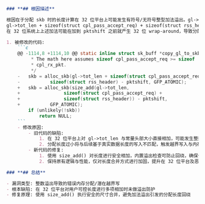 ```markdown
### **## 根因描述**

根因在于分配 skb 时的长度计算在 32 位平台上可能发生有符号/无符号整型加法溢出。gl->tot_len 为用户可控输入（来源于 process_responses()），旧代码直接执行：
gl->tot_len + sizeof(struct cpl_pass_accept_req) + sizeof(struct rss_header) - pktshift
在 32 位系统上上述加法可能在加到 pktshift 之前就产生 32 位 wrap-around，导致分配到过小的缓冲区，后续拷贝将造成越界写与内存破坏。应使用带溢出检测的 size_add() 进行安全的尺寸合并，防止整数溢出。

1. 被修改的代码:
    ```c
    @@ -1114,8 +1114,10 @@ static inline struct sk_buff *copy_gl_to_skb_pkt(const struct pkt_gl *gl,
      	 * The math here assumes sizeof cpl_pass_accept_req >= sizeof
      	 * cpl_rx_pkt.
      	 */
    -	skb = alloc_skb(gl->tot_len + sizeof(struct cpl_pass_accept_req) +
    -			sizeof(struct rss_header) - pktshift, GFP_ATOMIC);
    +	skb = alloc_skb(size_add(gl->tot_len,
    +				 sizeof(struct cpl_pass_accept_req) +
    +				 sizeof(struct rss_header)) - pktshift,
    +			GFP_ATOMIC);
      	if (unlikely(!skb))
      		return NULL;
    ```
    - 修改原因:
        - 旧代码的缺陷:
            1. 在 32 位平台上对 gl->tot_len 与常量头部大小直接相加，可能发生整数溢出并回绕，导致分配长度被截断为较小值。
            2. 分配长度过小将与后续基于真实数据长度的写入不匹配，触发越界写入与内存破坏风险。
        - 新代码的修复:
            1. 使用 size_add() 对长度进行安全相加，内置溢出检查可防止回绕，确保传给 alloc_skb 的长度正确或在异常时失败。
            2. 保持原有逻辑与性能，仅对长度合并方式进行加固，提升在 32 位平台及恶意输入场景下的健壮性。

### **## 总结**

- 漏洞类型: 整数溢出导致的错误内存分配/潜在越界写
- 根本缺陷: 在 32 位平台对用户可控长度进行多项相加时未做溢出防护
- 修复原理: 使用 size_add() 执行安全的尺寸合并，避免加法溢出引发的分配长度回绕
```